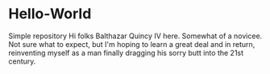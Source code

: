 # Hello-World
Simple repository
Hi folks Balthazar Quincy IV here. Somewhat of a novicee. Not sure what to expect, but I'm hoping to learn a great deal and in return, reinventing myself as a man finally dragging his sorry butt into the 21st century.
